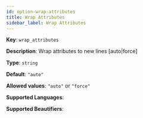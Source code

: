 ```yaml
---
id: option-wrap-attributes
title: Wrap Attributes
sidebar_label: Wrap Attributes
---
```

**Key**: `wrap_attributes`

**Description**: Wrap attributes to new lines [auto|force]

**Type**: `string`

**Default**: `"auto"`

**Allowed values**: `"auto"` or `"force"`

**Supported Languages**: 

**Supported Beautifiers**: 
